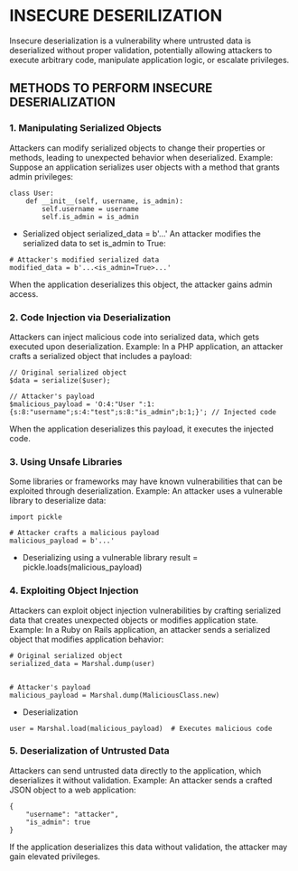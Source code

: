 # INSECURE DESERILIZATION

Insecure deserialization is a vulnerability where untrusted data is deserialized without proper validation, potentially allowing attackers to execute arbitrary code, manipulate application logic, or escalate privileges.

## METHODS TO PERFORM INSECURE DESERIALIZATION


### 1. Manipulating Serialized Objects
Attackers can modify serialized objects to change their properties or methods, leading to unexpected behavior when deserialized.
Example: Suppose an application serializes user objects with a method that grants admin privileges:
```example
class User:
    def __init__(self, username, is_admin):
        self.username = username
        self.is_admin = is_admin
```
- Serialized object
serialized_data = b'...'
An attacker modifies the serialized data to set is_admin to True:
```text
# Attacker's modified serialized data
modified_data = b'...<is_admin=True>...'
```
When the application deserializes this object, the attacker gains admin access.

 ### 2. Code Injection via Deserialization
Attackers can inject malicious code into serialized data, which gets executed upon deserialization.
Example: In a PHP application, an attacker crafts a serialized object that includes a payload:
```text
// Original serialized object
$data = serialize($user);
```
```text
// Attacker's payload
$malicious_payload = 'O:4:"User ":1:{s:8:"username";s:4:"test";s:8:"is_admin";b:1;}'; // Injected code
```
When the application deserializes this payload, it executes the injected code.

### 3. Using Unsafe Libraries
Some libraries or frameworks may have known vulnerabilities that can be exploited through deserialization.
Example: An attacker uses a vulnerable library to deserialize data:
```text
import pickle

# Attacker crafts a malicious payload
malicious_payload = b'...'
```

- Deserializing using a vulnerable library
result = pickle.loads(malicious_payload) 
### 4. Exploiting Object Injection
Attackers can exploit object injection vulnerabilities by crafting serialized data that creates unexpected objects or modifies application state.
Example: In a Ruby on Rails application, an attacker sends a serialized object that modifies application behavior:
```text
# Original serialized object
serialized_data = Marshal.dump(user)
```
```text

# Attacker's payload
malicious_payload = Marshal.dump(MaliciousClass.new)
```

- Deserialization
```text
user = Marshal.load(malicious_payload)  # Executes malicious code
```
### 5. Deserialization of Untrusted Data
Attackers can send untrusted data directly to the application, which deserializes it without validation.
Example: An attacker sends a crafted JSON object to a web application:
```text
{
    "username": "attacker",
    "is_admin": true
}
```
If the application deserializes this data without validation, the attacker may gain elevated privileges.
